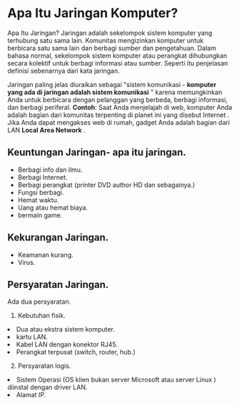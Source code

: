 # Apa Itu Jaringan Komputer?

Apa Itu Jaringan? Jaringan adalah sekelompok sistem komputer yang terhubung satu sama lain. Komunitas mengizinkan komputer untuk berbicara satu sama lain dan berbagi sumber dan pengetahuan. Dalam bahasa normal, sekelompok sistem komputer atau  perangkat dihubungkan secara kolektif untuk berbagi informasi atau sumber. Seperti itu penjelasan definisi sebenarnya dari kata jaringan.

Jaringan paling jelas diuraikan sebagai "sistem komunikasi - <b>komputer yang ada di jaringan adalah sistem komunikasi</b> " karena memungkinkan Anda untuk berbicara dengan pelanggan yang berbeda, berbagi informasi, dan berbagi periferal. <b>Contoh</b>:  Saat Anda menjelajah di web, komputer Anda adalah bagian dari komunitas terpenting di planet ini yang disebut Internet . Jika Anda dapat mengakses web di rumah, gadget Anda adalah bagian dari LAN <b>Local Area Network</b> .

## Keuntungan Jaringan- apa itu jaringan.
<ul>
<li>Berbagi info dan ilmu.</li>
<li>Berbagi Internet.<?li>
<li>Berbagi perangkat (printer DVD author HD dan sebagainya.)</li>
<li>Fungsi berbagi.</li>
<li>Hemat waktu.</li>
<li>Uang atau hemat biaya.</li>
<li>bermain game.</li>
</ul>

## Kekurangan Jaringan.
<ul>
<li>Keamanan kurang.</li>
<li>Virus.</li>
</ul>

## Persyaratan Jaringan.
Ada dua persyaratan.

1) Kebutuhan fisik.
<li>Dua atau ekstra sistem komputer.</li>
<li>kartu LAN.</li>
<li>Kabel LAN dengan konektor RJ45.</li>
<li>Perangkat terpusat (switch, router, hub.)</li>

2) Persyaratan logis.
<li>Sistem Operasi (OS klien bukan server Microsoft atau server Linux ) diinstal dengan driver LAN.</li>
<li>Alamat IP.</li>
